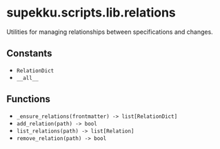 # supekku.scripts.lib.relations

Utilities for managing relationships between specifications and changes.

## Constants

- `RelationDict`
- `__all__`

## Functions

- `_ensure_relations(frontmatter) -> list[RelationDict]`
- `add_relation(path) -> bool`
- `list_relations(path) -> list[Relation]`
- `remove_relation(path) -> bool`
